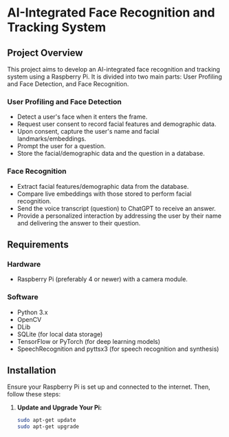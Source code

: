 # AI-Integrated Face Recognition and Tracking System

## Project Overview

This project aims to develop an AI-integrated face recognition and tracking system using a Raspberry Pi. It is divided into two main parts: User Profiling and Face Detection, and Face Recognition.

### User Profiling and Face Detection

- Detect a user's face when it enters the frame.
- Request user consent to record facial features and demographic data.
- Upon consent, capture the user's name and facial landmarks/embeddings.
- Prompt the user for a question.
- Store the facial/demographic data and the question in a database.

### Face Recognition

- Extract facial features/demographic data from the database.
- Compare live embeddings with those stored to perform facial recognition.
- Send the voice transcript (question) to ChatGPT to receive an answer.
- Provide a personalized interaction by addressing the user by their name and delivering the answer to their question.

## Requirements

### Hardware

- Raspberry Pi (preferably 4 or newer) with a camera module.

### Software

- Python 3.x
- OpenCV
- DLib
- SQLite (for local data storage)
- TensorFlow or PyTorch (for deep learning models)
- SpeechRecognition and pyttsx3 (for speech recognition and synthesis)

## Installation

Ensure your Raspberry Pi is set up and connected to the internet. Then, follow these steps:

1. **Update and Upgrade Your Pi:**

   ```bash
   sudo apt-get update
   sudo apt-get upgrade
